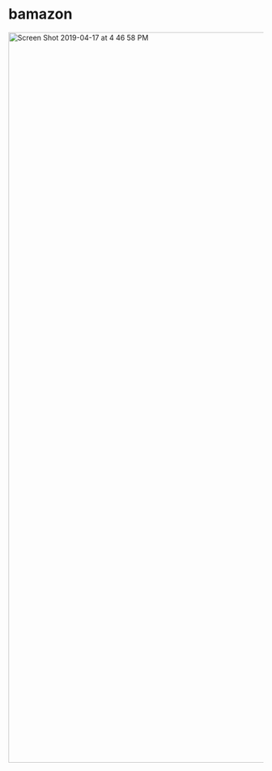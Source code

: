 # bamazon

<img width="1440" alt="Screen Shot 2019-04-17 at 4 46 58 PM" src="https://user-images.githubusercontent.com/46271986/56323871-bf76be00-6132-11e9-8166-3b51bfd1ca19.png">
